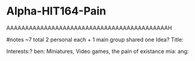 # Alpha-HIT164-Pain
AAAAAAAAAAAAAAAAAAAAAAAAAAAAAAAAAAAAAAAAAAAH


#notes
~7 total
2 personal each + 1 main group shared one
Idea?
Title:

Interests:? 
ben: Miniatures, Video games, the pain of existance
mia:
ang:
